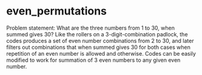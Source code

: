 # even_permutations
Problem statement: What are the three numbers from 1 to 30, when summed gives 30? Like the rollers on a 3-digit-combination padlock, the codes produces a set of even number combinations from 2 to 30, and later filters out combinations that when summed gives 30 for both cases when repetition of an even number is allowed and otherwise. Codes can be easily modified to work for summation of 3 even numbers to any given even number.
